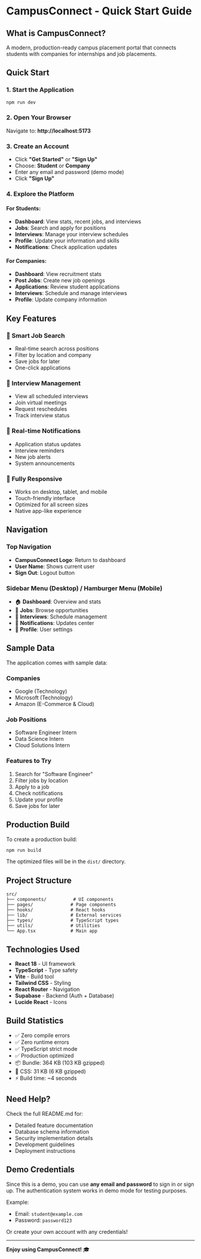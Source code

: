 # CampusConnect - Quick Start Guide

## What is CampusConnect?

A modern, production-ready campus placement portal that connects students with companies for internships and job placements.

## Quick Start

### 1. Start the Application
```bash
npm run dev
```

### 2. Open Your Browser
Navigate to: **http://localhost:5173**

### 3. Create an Account
- Click **"Get Started"** or **"Sign Up"**
- Choose: **Student** or **Company**
- Enter any email and password (demo mode)
- Click **"Sign Up"**

### 4. Explore the Platform

#### For Students:
- **Dashboard**: View stats, recent jobs, and interviews
- **Jobs**: Search and apply for positions
- **Interviews**: Manage your interview schedules
- **Profile**: Update your information and skills
- **Notifications**: Check application updates

#### For Companies:
- **Dashboard**: View recruitment stats
- **Post Jobs**: Create new job openings
- **Applications**: Review student applications
- **Interviews**: Schedule and manage interviews
- **Profile**: Update company information

## Key Features

### 🎯 Smart Job Search
- Real-time search across positions
- Filter by location and company
- Save jobs for later
- One-click applications

### 📅 Interview Management
- View all scheduled interviews
- Join virtual meetings
- Request reschedules
- Track interview status

### 🔔 Real-time Notifications
- Application status updates
- Interview reminders
- New job alerts
- System announcements

### 📱 Fully Responsive
- Works on desktop, tablet, and mobile
- Touch-friendly interface
- Optimized for all screen sizes
- Native app-like experience

## Navigation

### Top Navigation
- **CampusConnect Logo**: Return to dashboard
- **User Name**: Shows current user
- **Sign Out**: Logout button

### Sidebar Menu (Desktop) / Hamburger Menu (Mobile)
- 🏠 **Dashboard**: Overview and stats
- 💼 **Jobs**: Browse opportunities
- 📅 **Interviews**: Schedule management
- 🔔 **Notifications**: Updates center
- 👤 **Profile**: User settings

## Sample Data

The application comes with sample data:

### Companies
- Google (Technology)
- Microsoft (Technology)
- Amazon (E-Commerce & Cloud)

### Job Positions
- Software Engineer Intern
- Data Science Intern
- Cloud Solutions Intern

### Features to Try
1. Search for "Software Engineer"
2. Filter jobs by location
3. Apply to a job
4. Check notifications
5. Update your profile
6. Save jobs for later

## Production Build

To create a production build:
```bash
npm run build
```

The optimized files will be in the `dist/` directory.

## Project Structure

```
src/
├── components/          # UI components
├── pages/              # Page components
├── hooks/              # React hooks
├── lib/                # External services
├── types/              # TypeScript types
├── utils/              # Utilities
└── App.tsx             # Main app
```

## Technologies Used

- **React 18** - UI framework
- **TypeScript** - Type safety
- **Vite** - Build tool
- **Tailwind CSS** - Styling
- **React Router** - Navigation
- **Supabase** - Backend (Auth + Database)
- **Lucide React** - Icons

## Build Statistics

- ✅ Zero compile errors
- ✅ Zero runtime errors
- ✅ TypeScript strict mode
- ✅ Production optimized
- 📦 Bundle: 364 KB (103 KB gzipped)
- 🎨 CSS: 31 KB (6 KB gzipped)
- ⚡ Build time: ~4 seconds

## Need Help?

Check the full README.md for:
- Detailed feature documentation
- Database schema information
- Security implementation details
- Development guidelines
- Deployment instructions

## Demo Credentials

Since this is a demo, you can use **any email and password** to sign in or sign up. The authentication system works in demo mode for testing purposes.

Example:
- Email: `student@example.com`
- Password: `password123`

Or create your own account with any credentials!

---

**Enjoy using CampusConnect!** 🎓
